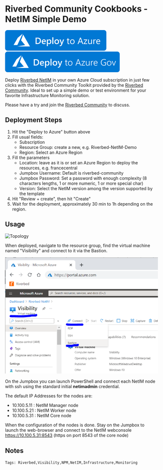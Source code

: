 # Riverbed Community Cookbooks - NetIM Simple Demo

[![Deploy to Azure](https://raw.githubusercontent.com/Azure/azure-quickstart-templates/master/1-CONTRIBUTION-GUIDE/images/deploytoazure.svg?sanitize=true)](https://portal.azure.com/#create/Microsoft.Template/uri/https%3A%2F%2Fraw.githubusercontent.com%2Friverbed%2FRiverbed-Community-Toolkit%2Fmaster%2FNetIM%2FAzure-Cloud-Cookbooks%2F101-netim-simple-demo%2Fazuredeploy.json) [![Deploy to Azure Gov](https://raw.githubusercontent.com/Azure/azure-quickstart-templates/master/1-CONTRIBUTION-GUIDE/images/deploytoazuregov.svg?sanitize=true)](https://portal.azure.us/#create/Microsoft.Template/uri/https%3A%2F%2Fraw.githubusercontent.com%2Friverbed%2FRiverbed-Community-Toolkit%2Fmaster%2FNetIM%2FAzure-Cloud-Cookbooks%2F101-netim-simple-demo%2Fazuredeploy.json)

Deploy [Riverbed NetIM](https://www.riverbed.com/products/npm/netim) in your own Azure Cloud subscription in just few clicks with the Riverbed Community Toolkit provided by the [Riverbed Community](https://community.riverbed.com/). Ideal to set up a simple demo or test environment for your favorite Infrastructure Monitoring solution.

Please have a try and join the [Riverbed Community](https://community.riverbed.com/) to discuss.

## Deployment Steps

1. Hit the "Deploy to Azure" button above
2. Fill usual fields:
    - Subscription
    - Resource Group: create a new, e.g. Riverbed-NetIM-Demo
    - Region: Select an Azure Region
3. Fill the parameters
    - Location: leave as it is or set an Azure Region to deploy the resources, e.g. francecentral
    - Jumpbox Username: Default is riverbed-community
    - Jumpbox Password: Set a password with enough complexity (8 characters lengths, 1 or more numeric, 1 or more special char)
    - Version: Select the NetIM version among the version supported by the template
4. Hit "Review + create", then hit "Create"
5. Wait for the deployment, approximately 30 min to 1h depending on the region.

## Usage

![Topology](images/toplogy.png)

When deployed, navigate to the resource group, find the virtual machine named "Visibility" and connect to it via the Bastion.

![Bastion](images/visibility-connect-bastion.png)

On the Jumpbox you can launch PowerShell and connect each NetIM node with ssh using the standard initial **netimadmin** credential.

The default IP Addresses for the nodes are:

- 10.100.5.11 : NetIM Manager node
- 10.100.5.21 : NetIM Worker node
- 10.100.5.31 : NetIM Core node

When the configuration of the nodes is done. Stay on the Jumpbox to launch the web-browser and connect to the NetIM webconsole https://10.100.5.31:8543 (https on port 8543 of the core node)

## Notes

`Tags: Riverbed,Visibility,NPM,NetIM,Infrastructure,Monitoring`
